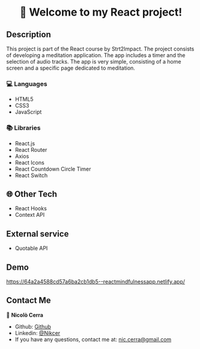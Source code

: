 <h1 align="center">🚀 Welcome to my React project!</h1>

## Description

This project is part of the React course by Strt2Impact. The project consists of developing a meditation application. The app includes a timer and the selection of audio tracks.
The app is very simple, consisting of a home screen and a specific page dedicated to meditation.

### 💻 Languages

- HTML5
- CSS3
- JavaScript

### 📚 Libraries
- React.js
- React Router
- Axios
- React Icons
- React Countdown Circle Timer
- React Switch

## :globe_with_meridians: Other Tech

- React Hooks
- Context API

## External service

- Quotable API

## Demo

https://64a2a4588cd57a6ba2cb1db5--reactmindfulnessapp.netlify.app/
 
## Contact Me

👤 **Nicolò Cerra**

- Github: [Github](https://github.com/Nikcer)
- Linkedin: [@Nikcer](https://www.linkedin.com/in/nicol%C3%B2-cerra-492325231/)
- If you have any questions, contact me at: nic.cerra@gmail.com
